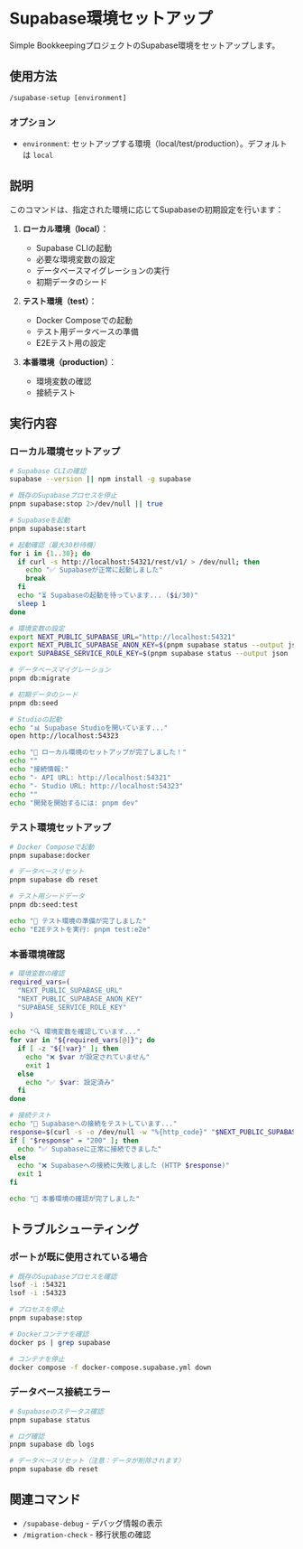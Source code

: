 # Supabase環境セットアップ

Simple BookkeepingプロジェクトのSupabase環境をセットアップします。

## 使用方法

```
/supabase-setup [environment]
```

### オプション

- `environment`: セットアップする環境（local/test/production）。デフォルトは `local`

## 説明

このコマンドは、指定された環境に応じてSupabaseの初期設定を行います：

1. **ローカル環境（local）**：
   - Supabase CLIの起動
   - 必要な環境変数の設定
   - データベースマイグレーションの実行
   - 初期データのシード

2. **テスト環境（test）**：
   - Docker Composeでの起動
   - テスト用データベースの準備
   - E2Eテスト用の設定

3. **本番環境（production）**：
   - 環境変数の確認
   - 接続テスト

## 実行内容

### ローカル環境セットアップ

```bash
# Supabase CLIの確認
supabase --version || npm install -g supabase

# 既存のSupabaseプロセスを停止
pnpm supabase:stop 2>/dev/null || true

# Supabaseを起動
pnpm supabase:start

# 起動確認（最大30秒待機）
for i in {1..30}; do
  if curl -s http://localhost:54321/rest/v1/ > /dev/null; then
    echo "✅ Supabaseが正常に起動しました"
    break
  fi
  echo "⏳ Supabaseの起動を待っています... ($i/30)"
  sleep 1
done

# 環境変数の設定
export NEXT_PUBLIC_SUPABASE_URL="http://localhost:54321"
export NEXT_PUBLIC_SUPABASE_ANON_KEY=$(pnpm supabase status --output json | jq -r '.anon_key')
export SUPABASE_SERVICE_ROLE_KEY=$(pnpm supabase status --output json | jq -r '.service_role_key')

# データベースマイグレーション
pnpm db:migrate

# 初期データのシード
pnpm db:seed

# Studioの起動
echo "📊 Supabase Studioを開いています..."
open http://localhost:54323

echo "🎉 ローカル環境のセットアップが完了しました！"
echo ""
echo "接続情報:"
echo "- API URL: http://localhost:54321"
echo "- Studio URL: http://localhost:54323"
echo ""
echo "開発を開始するには: pnpm dev"
```

### テスト環境セットアップ

```bash
# Docker Composeで起動
pnpm supabase:docker

# データベースリセット
pnpm supabase db reset

# テスト用シードデータ
pnpm db:seed:test

echo "🧪 テスト環境の準備が完了しました"
echo "E2Eテストを実行: pnpm test:e2e"
```

### 本番環境確認

```bash
# 環境変数の確認
required_vars=(
  "NEXT_PUBLIC_SUPABASE_URL"
  "NEXT_PUBLIC_SUPABASE_ANON_KEY"
  "SUPABASE_SERVICE_ROLE_KEY"
)

echo "🔍 環境変数を確認しています..."
for var in "${required_vars[@]}"; do
  if [ -z "${!var}" ]; then
    echo "❌ $var が設定されていません"
    exit 1
  else
    echo "✅ $var: 設定済み"
  fi
done

# 接続テスト
echo "🔗 Supabaseへの接続をテストしています..."
response=$(curl -s -o /dev/null -w "%{http_code}" "$NEXT_PUBLIC_SUPABASE_URL/rest/v1/")
if [ "$response" = "200" ]; then
  echo "✅ Supabaseに正常に接続できました"
else
  echo "❌ Supabaseへの接続に失敗しました (HTTP $response)"
  exit 1
fi

echo "🚀 本番環境の確認が完了しました"
```

## トラブルシューティング

### ポートが既に使用されている場合

```bash
# 既存のSupabaseプロセスを確認
lsof -i :54321
lsof -i :54323

# プロセスを停止
pnpm supabase:stop

# Dockerコンテナを確認
docker ps | grep supabase

# コンテナを停止
docker compose -f docker-compose.supabase.yml down
```

### データベース接続エラー

```bash
# Supabaseのステータス確認
pnpm supabase status

# ログ確認
pnpm supabase db logs

# データベースリセット（注意：データが削除されます）
pnpm supabase db reset
```

## 関連コマンド

- `/supabase-debug` - デバッグ情報の表示
- `/migration-check` - 移行状態の確認
